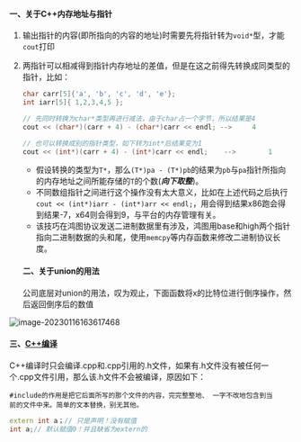 #### 一、关于C++内存地址与指针

1. 输出指针的内容(即所指向的内容的地址)时需要先将指针转为`void*`型，才能`cout`打印

2. 两指针可以相减得到指针内存地址的差值，但是在这之前得先转换成同类型的指针，比如：

   ```C++
   char carr[5]{'a', 'b', 'c', 'd', 'e'};
   int iarr[5]{ 1,2,3,4,5 };
   
   // 先同时转换为char*类型再进行减法，由于char占一个字节，所以结果是4
   cout << (char*)(carr + 4) - (char*)carr << endl; -->		4
   
   // 也可以转换成别的指针类型，如下转为int*后结果变为1
   cout << (int*)(carr + 4) - (int*)carr << endl; 	 -->		1
   ```
   
   - 假设转换的类型为`T*`，那么`(T*)pa - (T*)pb`的结果为`pb`与`pa`指针所指向的内存地址之间所能存储的`T`的个数(***向下取整***)。
   - 不同数组指针之间进行这个操作没有太大意义，比如在上述代码之后执行`cout << (int*)iarr - (int*)arr << endl;`，用会得到结果x86跑会得到结果-7，x64则会得到9，与平台的内存管理有关。
   - 该技巧在鸿图协议发送二进制数据里有涉及，鸿图用base和high两个指针指向二进制数据的头和尾，使用`memcpy`等内存函数来修改二进制协议长度。
   
   #### 二、关于union的用法
   
   公司底层对union的用法，叹为观止，下面函数将x的比特位进行倒序操作，然后返回倒序后的数值

![image-20230116163617468](C:\Users\Administrator\AppData\Roaming\Typora\typora-user-images\image-20230116163617468.png)

#### 三、[C++编译](https://blog.csdn.net/u012617944/article/details/78405686)

C++编译时只会编译.cpp和.cpp引用的.h文件，如果有.h文件没有被任何一个.cpp文件引用，那么该.h文件不会被编译，原因如下：

```
#include的作用是把它后面所写的那个文件的内容，完完整整地、 一字不改地包含到当
前的文件中来。简单的文本替换，别无其他。
```

```C++
extern int a；// 只是声明！没有赋值
int a;// 默认赋值0！并且缺省为extern的
```